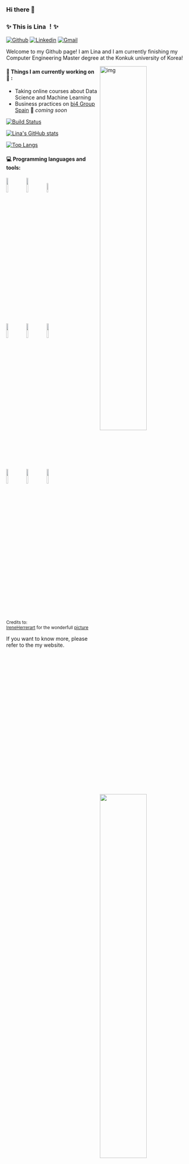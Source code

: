### Hi there 👋
### ✨ This is Lina ！✨ 


[![Github](https://img.shields.io/badge/-Github-000?style=flat&logo=Github&logoColor=white)](https://github.com/zhanglina94)
[![Linkedin](https://img.shields.io/badge/-LinkedIn-blue?style=flat&logo=Linkedin&logoColor=white)](https://www.linkedin.com/in/lina-zhang-58440b101/)
[![Gmail](https://img.shields.io/badge/-Gmail-c14438?style=flat&logo=Gmail&logoColor=white)](zhanglina249@gmail.com)

Welcome to my Github page! I am Lina and I am currently finishing my Computer Engineering Master degree at the Konkuk university of Korea!  

<img align="right" alt="img" src="https://github.com/zhanglina94/image/cover_image.jpg" width="50%" height="auto" />


#### 🌱 Things I am currently working on 🌱 : 
- Taking online courses about Data Science and Machine Learning 
- Business practices on [bi4 Group Spain](https://github.com/bi4group) 🚀 *coming soon*


[![Build Status](https://travis-ci.org/joemccann/dillinger.svg?branch=master)](https://travis-ci.org/joemccann/dillinger)
 
[![Lina's GitHub stats](https://github-readme-stats.vercel.app/api?username=zhanglina94)](https://github.com/anuraghazra/github-readme-stats)

[![Top Langs](https://github-readme-stats.vercel.app/api/top-langs/?username=zhanglina94&layout=compact)](https://github.com/anuraghazra/github-readme-stats)




#### :computer: Programming languages and tools: 
<p>
	<img width="50%" align="right" src="https://github-readme-stats.vercel.app/api?username=FernandoRoldan93&show_icons=true&hide_border=true" />

<code><img width="10%" src="https://www.vectorlogo.zone/logos/java/java-ar21.svg"></code>
<code><img width="10%" src="https://www.vectorlogo.zone/logos/python/python-ar21.svg"></code>
<code><img width="8%" src="https://www.vectorlogo.zone/logos/r-project/r-project-icon.svg"></code>
<br />
<code><img width="10%" src="https://www.vectorlogo.zone/logos/pocoo_flask/pocoo_flask-ar21.svg"></code>
<code><img width="10%" src="https://www.vectorlogo.zone/logos/mysql/mysql-ar21.svg"></code>
<code><img width="10%" src="https://www.vectorlogo.zone/logos/mongodb/mongodb-ar21.svg"></code>
<br />
<code><img width="10%" src="https://www.vectorlogo.zone/logos/apache_spark/apache_spark-ar21.svg"></code>
<code><img width="10%" src="https://www.vectorlogo.zone/logos/apache_hadoop/apache_hadoop-ar21.svg"></code>
<code><img width="10%" src="https://www.vectorlogo.zone/logos/git-scm/git-scm-ar21.svg"></code>
</p>

<sub>Credits to: <br/>[IreneHerrerart](https://www.artstation.com/ireneherrera) for the wonderfull [picture](https://github.com/FernandoRoldan93/FernandoRoldan93/blob/master/cover_image.jpg)</sub>

If you want to know more, please refer to the my website.
